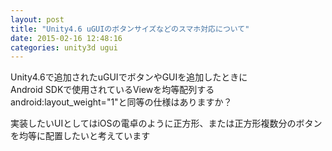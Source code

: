 ```yaml
---
layout: post
title: "Unity4.6 uGUIのボタンサイズなどのスマホ対応について"
date: 2015-02-16 12:48:16
categories: unity3d ugui
---
```

<p>Unity4.6で追加されたuGUIでボタンやGUIを追加したときに<br>
Android SDKで使用されているViewを均等配列するandroid:layout_weight="1"と同等の仕様はありますか？</p>

<p>実装したいUIとしてはiOSの電卓のように正方形、または正方形複数分のボタンを均等に配置したいと考えています</p>
